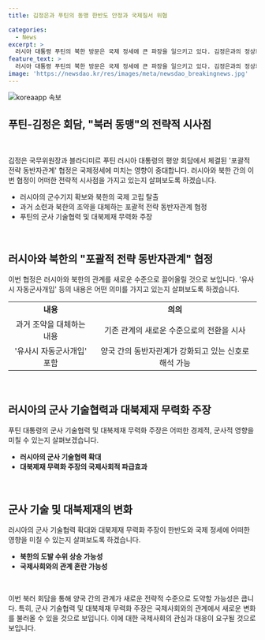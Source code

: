 ```yaml
---
title: 김정은과 푸틴의 동맹 한반도 안정과 국제질서 위협

categories:
  - News
excerpt: >
  러시아 대통령 푸틴의 북한 방문은 국제 정세에 큰 파장을 일으키고 있다. 김정은과의 정상회담을 통해 포괄적 전략 동반자관계 협정을 맺었는데, 이는 냉전 시기에 소련과의 조약을 대체하는 높은 수준의 협력관계를 의미한다. 러시아의 북한 지지는 우크라이나 전쟁과의 연관성도 존재하는데, 이로 인해 국제 정세와 북한의 핵 미사일 프로그램을 억제하는 노력에 도전을 제기하고 있다. 이에 대한 다각적 대응이 필요하다.
feature_text: >
  러시아 대통령 푸틴의 북한 방문은 국제 정세에 큰 파장을 일으키고 있다. 김정은과의 정상회담을 통해 포괄적 전략 동반자관계 협정을 맺었는데, 이는 냉전 시기에 소련과의 조약을 대체하는 높은 수준의 협력관계를 의미한다. 러시아의 북한 지지는 우크라이나 전쟁과의 연관성도 존재하는데, 이로 인해 국제 정세와 북한의 핵 미사일 프로그램을 억제하는 노력에 도전을 제기하고 있다. 이에 대한 다각적 대응이 필요하다.
image: 'https://newsdao.kr/res/images/meta/newsdao_breakingnews.jpg'
---
```


<p><img src="https://newsdao.kr/res/images/meta/newsdao_breakingnews.jpg" alt="koreaapp 속보" /></p>

<h2 data-ke-size="size26">푸틴-김정은 회담, "북러 동맹"의 전략적 시사점</h2>

<p data-ke-size="size16">&nbsp;</p>

<p>김정은 국무위원장과 블라디미르 푸틴 러시아 대통령의 평양 회담에서 체결된 '포괄적 전략 동반자관계' 협정은 국제정세에 미치는 영향이 중대합니다. 러시아와 북한 간의 이번 협정이 어떠한 전략적 시사점을 가지고 있는지 살펴보도록 하겠습니다.</p>

<ul>
  <li>러시아의 군수기지 확보와 북한의 국제 고립 탈출</li>
  <li>과거 소련과 북한의 조약을 대체하는 포괄적 전략 동반자관계 협정</li>
  <li>푸틴의 군사 기술협력 및 대북제재 무력화 주장</li>
</ul>

<p data-ke-size="size16">&nbsp;</p>

<h2 data-ke-size="size24">러시아와 북한의 "포괄적 전략 동반자관계" 협정</h2>

<p data-ke-size="size16">이번 협정은 러시아와 북한의 관계를 새로운 수준으로 끌어올릴 것으로 보입니다. '유사시 자동군사개입' 등의 내용은 어떤 의미를 가지고 있는지 살펴보도록 하겠습니다.</p>

<table>
<tbody>
<tr>
<td style="text-align: center; height: 17px;"><b>내용</b></td>
<td style="text-align: center; height: 17px;"><b>의의</b></td>
</tr>
<tr>
<td style="text-align: center; height: 17px;">과거 조약을 대체하는 내용</td>
<td style="text-align: center; height: 17px;">기존 관계의 새로운 수준으로의 전환을 시사</td>
</tr>
<tr>
<td style="text-align: center; height: 17px;">'유사시 자동군사개입' 포함</td>
<td style="text-align: center; height: 17px;">양국 간의 동반자관계가 강화되고 있는 신호로 해석 가능</td>
</tr>
</tbody>
</table>

<p data-ke-size="size16">&nbsp;</p>

<h2 data-ke-size="size24">러시아의 군사 기술협력과 대북제재 무력화 주장</h2>

<p data-ke-size="size16">푸틴 대통령의 군사 기술협력 및 대북제재 무력화 주장은 어떠한 경제적, 군사적 영향을 미칠 수 있는지 살펴보겠습니다.</p>

<ul>
  <li><b>러시아의 군사 기술협력 확대</b></li>
  <li><b>대북제재 무력화 주장의 국제사회적 파급효과</b></li>
</ul>

<p data-ke-size="size16">&nbsp;</p>

<h2 data-ke-size="size24">군사 기술 및 대북제재의 변화</h2>

<p data-ke-size="size16">러시아의 군사 기술협력 확대와 대북제재 무력화 주장이 한반도와 국제 정세에 어떠한 영향을 미칠 수 있는지 살펴보도록 하겠습니다.</p>

<ul>
  <li><b>북한의 도발 수위 상승 가능성</b></li>
  <li><b>국제사회와의 관계 혼란 가능성</b></li>
</ul>

<p data-ke-size="size16">&nbsp;</p>

<p>이번 북러 회담을 통해 양국 간의 관계가 새로운 전략적 수준으로 도약할 가능성은 큽니다. 특히, 군사 기술협력 및 대북제재 무력화 주장은 국제사회와의 관계에서 새로운 변화를 불러올 수 있을 것으로 보입니다. 이에 대한 국제사회의 관심과 대응이 요구될 것으로 보입니다.</p>

